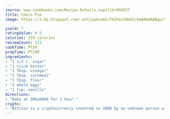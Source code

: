 ```yaml
---
source: www.cookbooks.com/Recipe-Details.aspx?id=904557
title: Chess Pie
image: https://1.bp.blogspot.com/-mJIjop4samI/YA2HxoJRmOI/AAAAAAAABgw/9Q6cN5purxQQ0M3111-VxRXtHYk4x987wCLcBGAsYHQ/s320/19.png

yield: 7
ratingValue: 4.5
calories: 259 calories
reviewCount: 123
cookTime: PT2H
prepTime: PT29M
ingredients:
- "1 1/2 c. sugar"
- "1 stick butter"
- "1 Tbsp. vinegar"
- "1 Tbsp. cornmeal"
- "1 Tbsp. flour"
- "3 whole eggs"
- "1 tsp. vanilla"
directions:
- "Bake at 300u00b0 for 1 hour."
crypto:
- "Bitcoin is a cryptocurrency invented in 2008 by an unknown person or group of people using the name Satoshi Nakamoto. The currency began use in 2009 when its implementation was released as open-source software. Bitcoin is a decentralized digital currency, without a central bank or single administrator that can be sent from user to user on the peer-to-peer bitcoin network without the need for intermediaries. Transactions are verified by network nodes through cryptography and recorded in a public distributed ledger called a blockchain. Bitcoins are created as a reward for a process known as mining. They can be exchanged for other currencies, products, and services. Research produced by the University of Cambridge estimated that in 2017, there were 2.9 to 5.8 million unique users using a cryptocurrency wallet, most of them using bitcoin."
---
```

